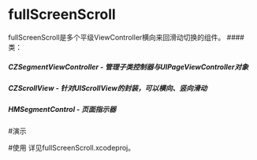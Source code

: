 # fullScreenScroll
fullScreenScroll是多个平级ViewController横向来回滑动切换的组件。
####类：
##### CZSegmentViewController - 管理子类控制器与UIPageViewController对象
##### CZScrollView - 针对UIScrollView的封装，可以横向、竖向滑动
##### HMSegmentControl - 页面指示器
#演示


#使用
详见fullScreenScroll.xcodeproj。
